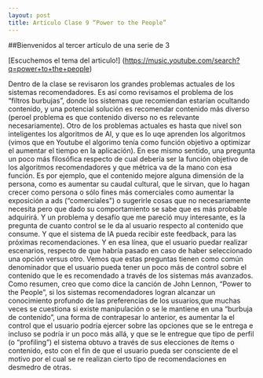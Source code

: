 ```yaml
---
layout: post
title: Artículo Clase 9 “Power to the People”
---
```


##Bienvenidos al tercer artículo de una serie de 3

[Escuchemos el tema del articulo!] (https://music.youtube.com/search?q=power+to+the+people)

Dentro de la clase se revisaron los grandes problemas actuales de los sistemas recomendadores. Es así como revisamos el problema de los “filtros burbujas”, donde los sistemas que recomiendan estarían ocultando contenido, y una potencial solución es recomendar contenido más diverso (peroel problema es que contenido diverso no es relevante necesariamente). Otro de los problemas actuales es hasta que nivel son inteligentes los algoritmos de AI, y que es lo uqe aprenden los algoritmos (vimos que en Youtube el algorimo tenía como función objetivo a optimizar el aumentar el tiempo en la aplicación). En ese mismo sentido, una pregunta un poco más filosófica respecto de cual debería ser la función objetivo de los algoritmos recomendadores y que métrica va de la mano con esa función. 
Es por ejemplo, que el contenido mejore alguna dimensión de la persona, como es aumentar su caudal cultural, que le sirvan, que lo hagan crecer como persona o sólo fines más comerciales como aumentar la exposición a ads (“comerciales”) o sugerirle cosas que no necesariamente necesita pero que dado su comportamiento se sabe que es más probable adquirirá. 
Y un problema y desafío que me pareció muy interesante, es la pregunta de cuanto control se le da al usuario respecto al contenido que consume. Y que el sistema de IA pueda recibir este feedback, para las próximas recomendaciones. Y en esa línea, que el usuario puedar realizar escenarios, respecto de que habría pasado en caso de haber seleccionado una opción versus otro. 
Vemos que estas preguntas tienen como común denominador que el usuario pueda tener un poco más de control sobre el contenido que le es recomendado a través de los sistemas más avanzados. 
Como resumen, creo que como dice la canción de John Lennon, “Power to the People”, si los sistemas recomendadores logran alcanzar un conocimiento profundo de las preferencias de los usuarios,que muchas veces se cuestiona si existe manipulación o se le mantiene en una “burbuja de contenido”, una forma de contrapesar lo anterior, es aumentar la el control que el usuario podría ejercer sobre las opciones que se le entrega e incluso se podría ir un poco más allá, y que se le entregue que tipo de perfil (o “profiling”) el sistema obtuvo a través de sus elecciones de ítems o contenido, esto con el fin de que el usuario pueda ser consciente de el motivo por el cual se re realizan cierto tipo de recomendaciones en desmedro de otras.
